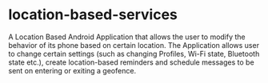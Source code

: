 # location-based-services
A Location Based Android Application that allows the user to modify the behavior of its phone based on certain location. The Application allows user to change certain settings (such as changing Profiles, Wi-Fi state, Bluetooth state etc.), create location-based reminders and schedule messages to be sent on entering or exiting a geofence.
